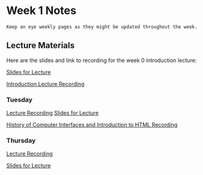 Week 1 Notes
============================

```{note}
Keep an eye weekly pages as they might be updated throughout the week.
```

## Lecture Materials

Here are the slides and link to recording for the week 0 introduction lecture:


<a href="../resources/09-28-23-introduction_history.pdf" >Slides for Lecture</a>


[Introduction Lecture Recording](https://uci.yuja.com/V/Video?v=8780921&node=37955004&a=46712096&autoplay=1)

### Tuesday

[Lecture Recording](https://uci.yuja.com/V/Video?v=8815649&node=38122734&a=104340403&autoplay=1)
<a href="../resources/10-03-23-introduction_history_p2_html_css.pdf" >Slides for Lecture</a>


[History of Computer Interfaces and Introduction to HTML Recording](https://uci.yuja.com/V/Video?v=8815649&node=38122734&a=104340403&autoplay=1)


### Thursday

[Lecture Recording](https://uci.yuja.com/V/Video?v=8832044&node=38186834&a=55763271&autoplay=1)

<a href="../resources/10-05-23-css_responsive_design.pdf" >Slides for Lecture</a>
